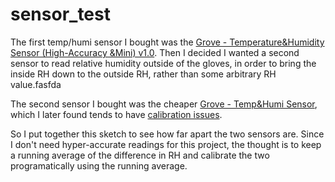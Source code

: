 # sensor_test

The first temp/humi sensor I bought was the [Grove - Temperature&Humidity Sensor (High-Accuracy &Mini) v1.0](http://wiki.seeed.cc/Grove-TemptureAndHumidity_Sensor-High-Accuracy_AndMini-v1.0/). Then I decided I wanted a second sensor to read relative humidity outside of the gloves, in order to bring the inside RH down to the outside RH, rather than some arbitrary RH value.fasfda

The second sensor I bought was the cheaper [Grove - Temp&Humi Sensor](https://www.seeedstudio.com/Grove-Temp%26amp%3BHumi-Sensor-p-745.html), which I later found tends to have [calibration issues](https://forum.arduino.cc/index.php?topic=96470.0). 

So I put together this sketch to see how far apart the two sensors are. Since I don't need hyper-accurate readings for this project, the thought is to keep a running average of the difference in RH and calibrate the two programatically using the running average. 
